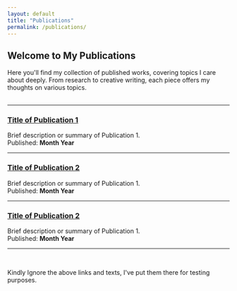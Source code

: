```yaml
---
layout: default
title: "Publications"
permalink: /publications/
---
```


## Welcome to My Publications

Here you'll find my collection of published works, covering topics I care about deeply. From research to creative writing, each piece offers my thoughts on various topics.  <br><br>

---


### [Title of Publication 1](https://link-to-publication1.com)  
Brief description or summary of Publication 1.<br>
Published: **Month Year**

---

### [Title of Publication 2](https://link-to-publication1.com)  
Brief description or summary of Publication 1.<br>
Published: **Month Year**

---

### [Title of Publication 2](https://link-to-publication1.com)  
Brief description or summary of Publication 1.<br>
Published: **Month Year**
    
---
<br>

Kindly Ignore the above links and texts, I've put them there for testing purposes.